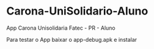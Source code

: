 # Carona-UniSolidario-Aluno
App Carona Unisolidaria Fatec - PR  - Aluno 

Para testar o App baixar o app-debug.apk e instalar
